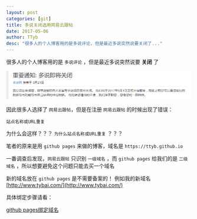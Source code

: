 ```yaml
---
layout: post
categories: [git]
title: 多说关闭选用网易云跟帖
date: 2017-05-06
author: TTyb
desc: "很多人的个人博客用的是多说评论，但是最近多说突然说要关闭了..."
---
```


很多人的个人博客用的是 `多说评论` ，但是最近多说突然说要 **关闭** 了

<p style="text-align:center"><img src="/static/postimage/git/duoshuo/996148-20170506200144945-2010721924.png"/></p>

因此很多人选择了 `网易云跟帖`，但是在注册 `网易云跟帖` 的时候出现了错误：

```
站点名称或URL重复
```

为什么会这样？？？ `为什么站点名称或URL重复` ？？？

笔者的原来是用 `github pages` 来做的博客，域名是 `https://ttyb.github.io`

一番调查后发现，`网易云跟帖` 只识别 `一级域名` ，而 `github pages` 给我们的是 `二级域名` ，所以想要避免这个问题只能去买一个域名

新的域名放在 `github pages` 是不需要备案的！ 例如我的新域名 [http://www.tybai.com/](http://www.tybai.com/)

具体绑定步骤请看：

[github pages绑定域名](http://www.tybai.com/git/github-pages%E7%BB%91%E5%AE%9A%E5%9F%9F%E5%90%8D.html)